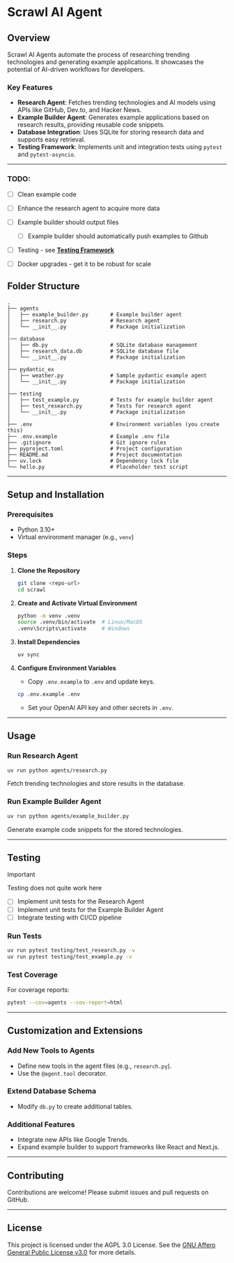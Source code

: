 # Scrawl AI Agent

## **Overview**
Scrawl AI Agents automate the process of researching trending technologies and generating example applications. It showcases the potential of AI-driven workflows for developers.

### **Key Features**
- **Research Agent**: Fetches trending technologies and AI models using APIs like GitHub, Dev.to, and Hacker News.
- **Example Builder Agent**: Generates example applications based on research results, providing reusable code snippets.
- **Database Integration**: Uses SQLite for storing research data and supports easy retrieval.
- **Testing Framework**: Implements unit and integration tests using `pytest` and `pytest-asyncio`.

---

### TODO:
- [ ] Clean example code 
- [ ] Enhance the research agent to acquire more data
- [ ] Example builder should output files
   - [ ] Example builder should automatically push examples to Github
- [ ] Testing - see [**Testing Framework**](#testing)
- [ ] Docker upgrades - get it to be robust for scale



## **Folder Structure**
```
.
├── agents
│   ├── example_builder.py       # Example builder agent
│   ├── research.py              # Research agent
│   └── __init__.py              # Package initialization
│
|── database
│   ├── db.py                    # SQLite database management
│   ├── research_data.db         # SQLite database file
│   └── __init__.py              # Package initialization
│
├── pydantic_ex
│   ├── weather.py               # Sample pydantic example agent
│   └── __init__.py              # Package initialization
│
├── testing
│   ├── test_example.py          # Tests for example builder agent
│   ├── test_research.py         # Tests for research agent
│   └── __init__.py              # Package initialization
│
├── .env                         # Environment variables (you create this)
├── .env.example                 # Example .env file
├── .gitignore                   # Git ignore rules
├── pyproject.toml               # Project configuration
├── README.md                    # Project documentation
├── uv.lock                      # Dependency lock file
└── hello.py                     # Placeholder test script
```

---

## **Setup and Installation**

### **Prerequisites**
- Python 3.10+
- Virtual environment manager (e.g., `venv`)

### **Steps**
1. **Clone the Repository**
   ```bash
   git clone <repo-url>
   cd scrawl
   ```

2. **Create and Activate Virtual Environment**
   ```bash
   python -m venv .venv
   source .venv/bin/activate  # Linux/MacOS
   .venv\Scripts\activate     # Windows
   ```

3. **Install Dependencies**
   ```bash
   uv sync
   ```

4. **Configure Environment Variables**
   - Copy `.env.example` to `.env` and update keys.
   ```bash
   cp .env.example .env
   ```
   - Set your OpenAI API key and other secrets in `.env`.

---

## **Usage**

### **Run Research Agent**
```bash
uv run python agents/research.py
```
Fetch trending technologies and store results in the database.

### **Run Example Builder Agent**
```bash
uv run python agents/example_builder.py
```
Generate example code snippets for the stored technologies.

---

## **Testing**
> [!IMPORTANT]
> Testing does not quite work here
- [ ] Implement unit tests for the Research Agent
- [ ] Implement unit tests for the Example Builder Agent
- [ ] Integrate testing with CI/CD pipeline

### **Run Tests**
```bash
uv run pytest testing/test_research.py -v
uv run pytest testing/test_example.py -v
```

### **Test Coverage**
For coverage reports:
```bash
pytest --cov=agents --cov-report=html
```

---

## **Customization and Extensions**

### **Add New Tools to Agents**
- Define new tools in the agent files (e.g., `research.py`).
- Use the `@agent.tool` decorator.

### **Extend Database Schema**
- Modify `db.py` to create additional tables.

### **Additional Features**
- Integrate new APIs like Google Trends.
- Expand example builder to support frameworks like React and Next.js.

---

## **Contributing**
Contributions are welcome! Please submit issues and pull requests on GitHub.

---

## **License**
This project is licensed under the AGPL 3.0 License. See the [GNU Affero General Public License v3.0](https://www.gnu.org/licenses/agpl-3.0.html) for more details.